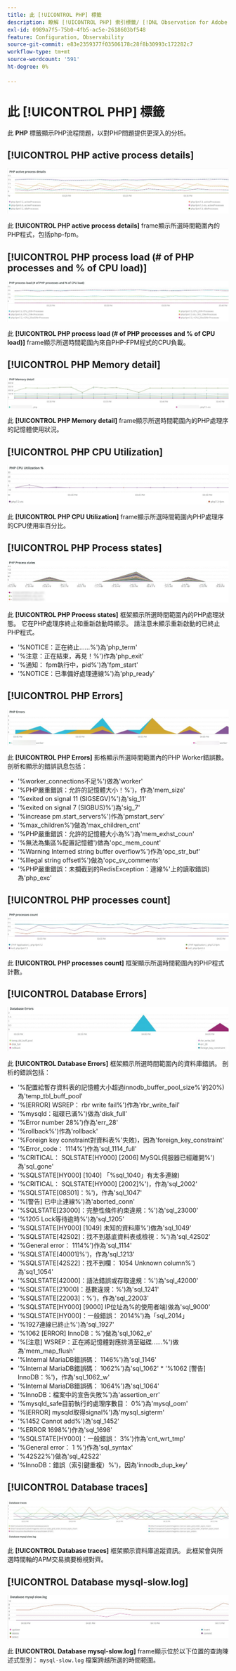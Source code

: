 ```yaml
---
title: 此 [!UICONTROL PHP] 標籤
description: 瞭解 [!UICONTROL PHP] 索引標籤/ [!DNL Observation for Adobe Commerce].
exl-id: 0989a7f5-75b0-4fb5-ac5e-2618603bf548
feature: Configuration, Observability
source-git-commit: e83e2359377f03506178c28f8b30993c172282c7
workflow-type: tm+mt
source-wordcount: '591'
ht-degree: 0%

---
```


# 此 [!UICONTROL PHP] 標籤

此 **PHP** 標籤顯示PHP流程問題，以對PHP問題提供更深入的分析。

## [!UICONTROL PHP active process details]

![PHP作用中處理序詳細資料](../../assets/tools/php-active-process-details.jpg)

此 **[!UICONTROL PHP active process details]** frame顯示所選時間範圍內的PHP程式，包括php-fpm。

## [!UICONTROL PHP process load (# of PHP processes and % of CPU load)]

![PHP程式載入](../../assets/tools/php-process-load.jpg)

此 **[!UICONTROL PHP process load (# of PHP processes and % of CPU load)]** frame顯示所選時間範圍內來自PHP-FPM程式的CPU負載。

## [!UICONTROL PHP Memory detail]

![PHP記憶體詳細資料](../../assets/tools/php-memory-detail.jpg)

此 **[!UICONTROL PHP Memory detail]** frame顯示所選時間範圍內的PHP處理序的記憶體使用狀況。

## [!UICONTROL PHP CPU Utilization]

![php CPU使用率](../../assets/tools/php-cpu-utilization.jpg)

此 **[!UICONTROL PHP CPU Utilization]** frame顯示所選時間範圍內PHP處理序的CPU使用率百分比。

## [!UICONTROL PHP Process states]

![PHP處理狀態](../../assets/tools/php-process-states-image-1.jpg)

此 **[!UICONTROL PHP Process states]** 框架顯示所選時間範圍內的PHP處理狀態。 它在PHP處理序終止和重新啟動時顯示。 請注意未顯示重新啟動的已終止PHP程式。

* &#39;%NOTICE：正在終止……%&#39;)為&#39;php_term&#39;
* &#39;%注意：正在結束，再見！%&#39;)作為&#39;php_exit&#39;
* &#39;%通知： fpm執行中，pid%&#39;)為&#39;fpm_start&#39;
* &#39;%NOTICE：已準備好處理連線%&#39;)為&#39;php_ready&#39;

## [!UICONTROL PHP Errors]

![PHP錯誤](../../assets/tools/php-errors-image-1.jpg)

此 **[!UICONTROL PHP Errors]** 影格顯示所選時間範圍內的PHP Worker錯誤數。 剖析和顯示的錯誤訊息包括：

* &#39;%worker_connections不足%&#39;)做為&#39;worker&#39;
* &#39;%PHP嚴重錯誤：允許的記憶體大小！%&#39;)，作為&#39;mem_size&#39;
* &#39;%exited on signal 11 (SIGSEGV)%&#39;)為&#39;sig_11&#39;
* &#39;%exited on signal 7 (SIGBUS)%&#39;)為&#39;sig_7&#39;
* &#39;%increase pm.start_servers%&#39;)作為&#39;pmstart_serv&#39;
* &#39;%max_children%&#39;)做為&#39;max_children_cnt&#39;
* &#39;%PHP嚴重錯誤：允許的記憶體大小為%&#39;)為&#39;mem_exhst_coun&#39;
* &#39;%無法為集區%配置記憶體&#39;)做為&#39;opc_mem_count&#39;
* &#39;%Warning Interned string buffer overflow%&#39;)作為&#39;opc_str_buf&#39;
* &#39;%Illegal string offsetl%&#39;)做為&#39;opc_sv_comments&#39;
* &#39;%PHP嚴重錯誤：未攔截到的RedisException：連線%&#39;上的讀取錯誤)為&#39;php_exc&#39;

## [!UICONTROL PHP processes count]

![PHP處理序計數](../../assets/tools/php-processes-count.jpg)

此 **[!UICONTROL PHP processes count]** 框架顯示所選時間範圍內的PHP程式計數。

## [!UICONTROL Database Errors]

![資料庫錯誤](../../assets/tools/php-tab-database-errors.jpg)

此 **[!UICONTROL Database Errors]** 框架顯示所選時間範圍內的資料庫錯誤。 剖析的錯誤包括：

* &#39;%配置給暫存資料表的記憶體大小超過innodb_buffer_pool_size%&#39;的20%)為&#39;temp_tbl_buff_pool&#39;
* &#39;%\[ERROR\] WSREP： rbr write fail%&#39;)作為&#39;rbr_write_fail&#39;
* &#39;%mysqld：磁碟已滿%&#39;)做為&#39;disk_full&#39;
* &#39;%Error number 28%&#39;)作為&#39;err_28&#39;
* &#39;%rollback%&#39;)作為&#39;rollback&#39;
* &#39;%Foreign key constraint對資料表%&#39;失敗)，因為&#39;foreign_key_constraint&#39;
* &#39;%Error_code： 1114%&#39;)作為&#39;sql_1114_full&#39;
* &#39;%CRITICAL： SQLSTATE[HY000] [2006] MySQL伺服器已經離開%&#39;)為&#39;sql_gone&#39;
* &#39;%SQLSTATE[HY000] [1040] 「%sql_1040」有太多連線)
* &#39;%CRITICAL： SQLSTATE[HY000] [2002]%&#39;)，作為&#39;sql_2002&#39;
* &#39;%SQLSTATE[08S01]：%&#39;)，作為&#39;sql_1047&#39;
* &#39;%[警告] 已中止連線%&#39;)為&#39;aborted_conn&#39;
* &#39;%SQLSTATE[23000]：完整性條件約束違規：%&#39;)為&#39;sql_23000&#39;
* &#39;%1205 Lock等待逾時%&#39;)為&#39;sql_1205&#39;
* &#39;%SQLSTATE[HY000] [1049] 未知的資料庫%&#39;)做為&#39;sql_1049&#39;
* &#39;%SQLSTATE[42S02]：找不到基底資料表或檢視：%&#39;)為&#39;sql_42S02&#39;
* &#39;%General error： 1114%&#39;)作為&#39;sql_1114&#39;
* &#39;%SQLSTATE[40001]%&#39;)，作為&#39;sql_1213&#39;
* &#39;%SQLSTATE[42S22]：找不到欄： 1054 Unknown column%&#39;)為&#39;sq1_1054&#39;
* &#39;%SQLSTATE[42000]：語法錯誤或存取違規：%&#39;)為&#39;sql_42000&#39;
* &#39;%SQLSTATE[21000]：基數違規：%&#39;)為&#39;sql_1241&#39;
* &#39;%SQLSTATE[22003]：%&#39;)，作為&#39;sql_22003&#39;
* &#39;%SQLSTATE[HY000] [9000] IP位址為%的使用者端)做為&#39;sql_9000&#39;
* &#39;%SQLSTATE[HY000]：一般錯誤： 2014%&#39;)為「sql_2014」
* &#39;%1927連線已終止%&#39;)為&#39;sql_1927&#39;
* &#39;%1062 \[ERROR\] InnoDB：%&#39;)做為&#39;sql_1062_e&#39;
* &#39;%[注意] WSREP：正在將記憶體對應排清至磁碟……%&#39;)做為&#39;mem_map_flush&#39;
* &#39;%Internal MariaDB錯誤碼： 1146%&#39;)為&#39;sql_1146&#39;
* &#39;%Internal MariaDB錯誤碼： 1062%&#39;)為&#39;sql_1062&#39; * &#39;%1062 [警告] InnoDB：%&#39;)，作為&#39;sql_1062_w&#39;
* &#39;%Internal MariaDB錯誤碼： 1064%&#39;)為&#39;sql_1064&#39;
* &#39;%InnoDB：檔案中的宣告失敗%&#39;)為&#39;assertion_err&#39;
* &#39;%mysqld_safe目前執行的處理序數目： 0%&#39;)為&#39;mysql_oom&#39;
* &#39;%\[ERROR\] mysqld取得signal%&#39;)為&#39;mysql_sigterm&#39;
* &#39;%1452 Cannot add%&#39;)為&#39;sql_1452&#39;
* &#39;%ERROR 1698%&#39;)作為&#39;sql_1698&#39;
* &#39;%SQLSTATE[HY000]：一般錯誤： 3%&#39;)作為&#39;cnt_wrt_tmp&#39;
* &#39;%General error： 1 %&#39;)作為&#39;sql_syntax&#39;
* &#39;%42S22%&#39;)做為&#39;sql_42S22&#39;
* &#39;%InnoDB：錯誤（索引鍵重複）%&#39;)，因為&#39;innodb_dup_key&#39;

## [!UICONTROL Database traces]

![資料庫追蹤](../../assets/tools/php-tab-database-traces.jpg)

此 **[!UICONTROL Database traces]** 框架顯示資料庫追蹤資訊。 此框架會與所選時間軸的APM交易摘要檢視對齊。

## [!UICONTROL Database mysql-slow.log]

![資料庫mysql-slow.log](../../assets/tools/php-tab-database-mysql-slow-log.jpg)

此 **[!UICONTROL Database mysql-slow.log]** frame顯示位於以下位置的查詢陳述式型別： `mysql-slow.log` 檔案跨越所選的時間範圍。
